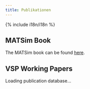 ```yaml
---
title: Publikationen
---
```


{% include i18n/i18n %}

## MATSim Book

The MATSim book can be found [here](https://matsim.org/the-book).

## VSP Working Papers

<div id="publications-app">Loading publication database...</div>

<script type="module" src="/publications/index.js"></script>
